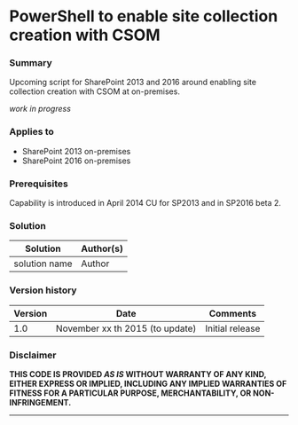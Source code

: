 # PowerShell to enable site collection creation with CSOM #

### Summary ###
Upcoming script for SharePoint 2013 and 2016 around enabling site collection creation with CSOM at on-premises.

*work in progress*
 
### Applies to ###
-  SharePoint 2013 on-premises
-  SharePoint 2016 on-premises

### Prerequisites ###
Capability is introduced in April 2014 CU for SP2013 and in SP2016 beta 2.

### Solution ###
Solution | Author(s)
---------|----------
solution name | Author

### Version history ###
Version  | Date | Comments
---------| -----| --------
1.0  | November xx th 2015 (to update) | Initial release

### Disclaimer ###
**THIS CODE IS PROVIDED *AS IS* WITHOUT WARRANTY OF ANY KIND, EITHER EXPRESS OR IMPLIED, INCLUDING ANY IMPLIED WARRANTIES OF FITNESS FOR A PARTICULAR PURPOSE, MERCHANTABILITY, OR NON-INFRINGEMENT.**


----------
